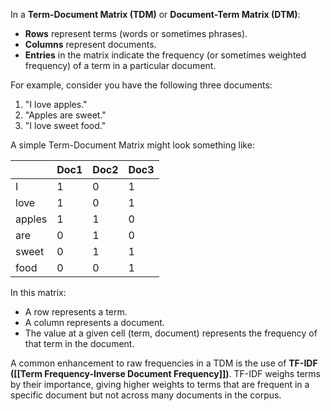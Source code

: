 In a **Term-Document Matrix (TDM)** or **Document-Term Matrix (DTM)**:
- **Rows** represent terms (words or sometimes phrases).
- **Columns** represent documents.
- **Entries** in the matrix indicate the frequency (or sometimes weighted frequency) of a term in a particular document.

For example, consider you have the following three documents:

1. "I love apples."
2. "Apples are sweet."
3. "I love sweet food."

A simple Term-Document Matrix might look something like:

| |Doc1|Doc2|Doc3|
|---|---|---|---|
|I|1|0|1|
|love|1|0|1|
|apples|1|1|0|
|are|0|1|0|
|sweet|0|1|1|
|food|0|0|1|

In this matrix:

- A row represents a term.
- A column represents a document.
- The value at a given cell (term, document) represents the frequency of that term in the document.

A common enhancement to raw frequencies in a TDM is the use of **TF-IDF ([[Term Frequency-Inverse Document Frequency]])**. TF-IDF weighs terms by their importance, giving higher weights to terms that are frequent in a specific document but not across many documents in the corpus.